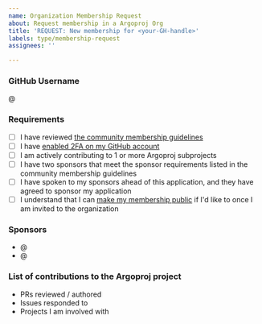 ```yaml
---
name: Organization Membership Request
about: Request membership in a Argoproj Org
title: 'REQUEST: New membership for <your-GH-handle>'
labels: type/membership-request
assignees: ''

---
```


### GitHub Username

@<your-GH-handle>

### Requirements
- [ ] I have reviewed [the community membership guidelines](https://github.com/argoproj/argoproj/blob/master/community/membership.md)
- [ ] I have [enabled 2FA on my GitHub account](https://github.com/settings/security)
- [ ] I am actively contributing to 1 or more Argoproj subprojects
- [ ] I have two sponsors that meet the sponsor requirements listed in the community membership guidelines
- [ ] I have spoken to my sponsors ahead of this application, and they have agreed to sponsor my application
- [ ] I understand that I can [make my membership public](https://docs.github.com/en/account-and-profile/setting-up-and-managing-your-personal-account-on-github/managing-your-membership-in-organizations/publicizing-or-hiding-organization-membership) if I'd like to once I am invited to the organization

### Sponsors
- @<sponsor-1>
- @<sponsor-2>

### List of contributions to the Argoproj project
- PRs reviewed / authored
- Issues responded to
- Projects I am involved with
